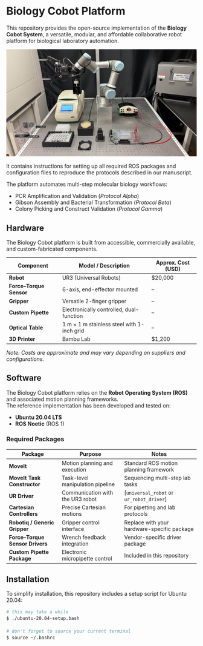 # Biology Cobot Platform

This repository provides the open-source implementation of the **Biology Cobot System**, a versatile, modular, and affordable collaborative robot platform for biological laboratory automation.

![Biology Cobot System](./doc/gamma-protocol-initial-setup.jpg)

It contains instructions for setting up all required ROS packages and configuration files to reproduce the protocols described in our manuscript.

The platform automates multi-step molecular biology workflows:
- PCR Amplification and Validation (*Protocol Alpha*)
- Gibson Assembly and Bacterial Transformation (*Protocol Beta*)
- Colony Picking and Construct Validation (*Protocol Gamma*)


## Hardware

The Biology Cobot platform is built from accessible, commercially available, and custom-fabricated components.  


| Component              | Model / Description              | Approx. Cost (USD) |
|------------------------|----------------------------------|--------------------|
| **Robot**              | UR3 (Universal Robots)           | $20,000            |
| **Force–Torque Sensor**| 6-axis, end-effector mounted     | –                  |
| **Gripper**            | Versatile 2-finger gripper       | –                  |
| **Custom Pipette**     | Electronically controlled, dual-function | –           |
| **Optical Table**      | 1 m × 1 m stainless steel with 1-inch grid | –         |
| **3D Printer**         | Bambu Lab                        | $1,200             |

*Note: Costs are approximate and may vary depending on suppliers and configurations.*  


## Software

The Biology Cobot platform relies on the **Robot Operating System (ROS)** and associated motion planning frameworks.  
The reference implementation has been developed and tested on:  

- **Ubuntu 20.04 LTS**  
- **ROS Noetic** (ROS 1)

### Required Packages

| Package                        | Purpose                                    | Notes                           |
|--------------------------------|--------------------------------------------|---------------------------------|
| **MoveIt**                     | Motion planning and execution              | Standard ROS motion planning framework |
| **MoveIt Task Constructor**    | Task-level manipulation pipeline           | Sequencing multi-step lab tasks |
| **UR Driver**                  | Communication with the UR3 robot           | [`universal_robot` or `ur_robot_driver`] |
| **Cartesian Controllers**      | Precise Cartesian motions                  | For pipetting and lab protocols |
| **Robotiq / Generic Gripper**  | Gripper control interface                  | Replace with your hardware-specific package |
| **Force–Torque Sensor Drivers**| Wrench feedback integration                | Vendor-specific driver package |
| **Custom Pipette Package**     | Electronic micropipette control             | Included in this repository     |


## Installation

To simplify installation, this repository includes a setup script for Ubuntu 20.04:

```bash
# this may take a while
$ ./ubuntu-20.04-setup.bash

# don't forget to source your current terminal
$ source ~/.bashrc

```
